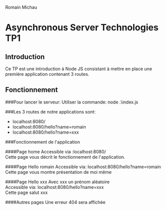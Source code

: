 Romain Michau


Asynchronous Server Technologies TP1
======================================


Introduction
------------
Ce TP est une introduction à Node JS consistant à mettre en place une première application contenant 3 routes.


Fonctionnement
--------------

###Pour lancer le serveur:
Utiliser la commande:
node .\index.js


###Les 3 routes de notre applications sont:

* localhost:8080/
* localhost:8080/hello?name=romain
* localhost:8080/hello?name=xxx


###Fonctionnement de l'application

####Page home
Accessible via :localhost:8080/  
Cette page vous décrit le fonctionnement de l'application.

####Page Hello romain
Accessible via: localhost:8080/hello?name=romain  
Cette page vous montre présentation de moi même

####Page Hello xxx
Avec xxx un prénom aléatoire  
Accessible via: localhost:8080/hello?name=xxx  
Cette page salut xxx

####Autres pages
Une erreur 404 sera affichée

